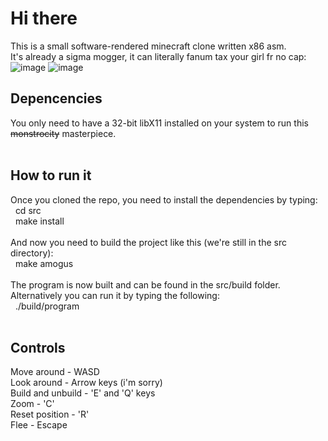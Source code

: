 # Hi there
This is a small software-rendered minecraft clone written x86 asm.<br>
It's already a sigma mogger, it can literally fanum tax your girl fr no cap:
![image](https://github.com/user-attachments/assets/35032cad-2c61-41c5-80a2-7c7ee1e7c386)
![image](https://github.com/user-attachments/assets/0c0608d3-1536-4b97-ba23-f0ce0fb1386e)
<br>
## Depencencies
You only need to have a 32-bit libX11 installed on your system to run this ~~monstrocity~~ masterpiece.<br>
<br>
## How to run it
Once you cloned the repo, you need to install the dependencies by typing:<br>
&nbsp;&nbsp;cd src<br>
&nbsp;&nbsp;make install<br>
<br>
And now you need to build the project like this (we're still in the src directory):<br>
&nbsp;&nbsp;make amogus<br>
<br>
The program is now built and can be found in the src/build folder. Alternatively you can run it by typing the following:<br>
&nbsp;&nbsp;./build/program<br>
<br>
## Controls
Move around - WASD<br>
Look around - Arrow keys (i'm sorry)<br>
Build and unbuild - 'E' and 'Q' keys<br>
Zoom - 'C'<br>
Reset position - 'R'<br>
Flee - Escape<br>
